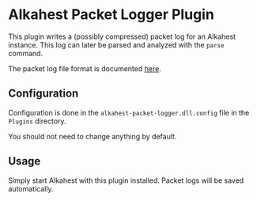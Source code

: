 # Alkahest Packet Logger Plugin

This plugin writes a (possibly compressed) packet log for an Alkahest instance.
This log can later be parsed and analyzed with the `parse` command.

The packet log file format is documented
[here](https://github.com/tera-alkahest/alkahest/wiki/Packet-Log-Format).

## Configuration

Configuration is done in the `alkahest-packet-logger.dll.config` file in the
`Plugins` directory.

You should not need to change anything by default.

## Usage

Simply start Alkahest with this plugin installed. Packet logs will be saved
automatically.
